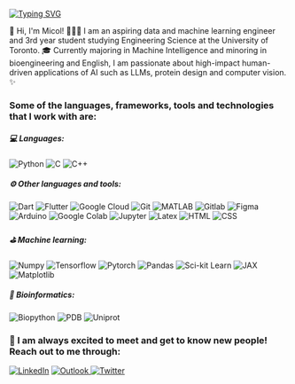 <!--
**micol-altomare/micol-altomare** is a ✨ _special_ ✨ repository because its `README.md` (this file) appears on your GitHub profile.

Here are some ideas to get you started:

- 🔭 I’m currently working on ...
- 🌱 I’m currently learning ...
- 👯 I’m looking to collaborate on ...
- 🤔 I’m looking for help with ...
- 💬 Ask me about ...
- 📫 How to reach me: ...
- 😄 Pronouns: ...
- ⚡ Fun fact: ...


Reference for badges: https://github.com/badges/shields/blob/master/frontend/docs/static-badges.md
-->

[![Typing SVG](https://readme-typing-svg.herokuapp.com?duration=5100&color=2AB7CA&width=550&lines=Welcome+to+my+Github!+%F0%9F%91%8B;Below+you+can+learn+a+little+more+about+me+%F0%9F%91%87)](https://git.io/typing-svg) 

🌟 Hi, I'm Micol! 👩🏻‍💻 I am an aspiring data and machine learning engineer and 3rd year student studying Engineering Science at the University of Toronto. 🎓 Currently majoring in Machine Intelligence and minoring in bioengineering and English, I am passionate about high-impact human-driven applications of AI such as LLMs, protein design and computer vision. ✨

<!--
### Some tools and languages I'm currently learning:
![Javascript](https://img.shields.io/badge/Javascript-3670A0?style=for-the-badge&logo=javascript&logoColor=ffdd54)
![React](https://img.shields.io/badge/React-3670A0?style=for-the-badge&logo=react&logoColor=ffdd54)
![R](https://img.shields.io/badge/R-3670A0?style=for-the-badge&logo=r&logoColor=ffdd54)
![AWS](https://img.shields.io/badge/AWS-3670A0?style=for-the-badge&logo=amazonaws&logoColor=ffdd54)
![mySQL](https://img.shields.io/badge/mySQL-3670A0?style=for-the-badge&logo=mysql&logoColor=ffdd54)
-->

### Some of the languages, frameworks, tools and technologies that I work with are:
##### 💻 Languages:
![Python](https://img.shields.io/badge/python-3670A0?style=for-the-badge&logo=python&logoColor=ffdd54)
![C](https://img.shields.io/badge/c-%2300599C.svg?style=for-the-badge&logo=c&logoColor=white)
![C++](https://img.shields.io/badge/C%2B%2B-00599C?style=for-the-badge&logo=c%2B%2B&logoColor=white)


##### ⚙️ Other languages and tools:
![Dart](https://img.shields.io/badge/Dart-pink?style=for-the-badge&logo=dart)
![Flutter](https://img.shields.io/badge/Flutter-82b1a0?style=for-the-badge&logo=flutter)
![Google Cloud](https://img.shields.io/badge/Google_Cloud-f5e1a6?style=for-the-badge&logo=googlecloud)
![Git](https://img.shields.io/badge/git-ffd7ba?style=for-the-badge&logo=git)
![MATLAB](https://img.shields.io/badge/MATLAB-e2725b?style=for-the-badge)
![Gitlab](https://img.shields.io/badge/Gitlab-706497?style=for-the-badge&logo=gitlab)
![Figma](https://img.shields.io/badge/Figma-F24E1E?style=for-the-badge&logo=figma&logoColor=white)
![Arduino](https://img.shields.io/badge/Arduino-00979D?style=for-the-badge&logo=arduino&logoColor=white)
![Google Colab](https://img.shields.io/badge/Google_Colab-3598d2?style=for-the-badge&logo=googlecolab)
![Jupyter](https://img.shields.io/badge/Jupyter-834371?style=for-the-badge&logo=jupyter)
![Latex](https://img.shields.io/badge/Latex-0d6305?style=for-the-badge&logo=latex)
![HTML](https://img.shields.io/badge/HTML-3670A0?style=for-the-badge&logo=html5&logoColor=ffdd54)
![CSS](https://img.shields.io/badge/CSS-3620A0?style=for-the-badge&logo=css3&logoColor=ffdd54)


##### ⛳ Machine learning:
![Numpy](https://img.shields.io/badge/Numpy-dc5855?style=for-the-badge&logo=numpy)
![Tensorflow](https://img.shields.io/badge/Tensorflow-45cab3?style=for-the-badge&logo=tensorflow)
![Pytorch](https://img.shields.io/badge/Pytorch-f8996d?style=for-the-badge&logo=pytorch)
![Pandas](https://img.shields.io/badge/Pandas-navy?style=for-the-badge&logo=pandas)
![Sci-kit Learn](https://img.shields.io/badge/Scikit_Learn-f7f679?style=for-the-badge&logo=scikitlearn)
![JAX](https://img.shields.io/badge/JAX-9fc6e7?style=for-the-badge)
![Matplotlib](https://img.shields.io/badge/Matplotlib-f691b2?style=for-the-badge)


##### 🧬 Bioinformatics:
![Biopython](https://img.shields.io/badge/Biopython-20B2AA?style=for-the-badge)
![PDB](https://img.shields.io/badge/Protein_Data_Bank-bc8bf0?style=for-the-badge)
![Uniprot](https://img.shields.io/badge/Uniprot-92e1c0?style=for-the-badge)


### 💬 I am always excited to meet and get to know new people! Reach out to me through:


<a href="https://www.linkedin.com/in/micol-altomare/">![LinkedIn](https://img.shields.io/badge/linkedin-%230077B5.svg?style=for-the-badge&logo=linkedin&logoColor=white)</a>
<a href="mailto:micol.altomare@mail.utoronto.ca">![Outlook](https://img.shields.io/badge/email-D14836?style=for-the-badge&logo=microsoft-outlook&logoColor=white) </a>
<a href="https://twitter.com/MicolAltomare">![Twitter](https://img.shields.io/badge/Twitter-grey?style=for-the-badge&logo=x)
